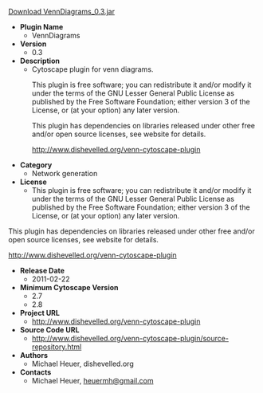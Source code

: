 <a href="VennDiagrams_0.3.jar">Download VennDiagrams_0.3.jar</a>

* __Plugin Name__
  * VennDiagrams
* __Version__
  * 0.3
* __Description__
  * Cytoscape plugin for venn diagrams.<p>This plugin is free software; you can redistribute it and/or modify it under the terms of the GNU Lesser General Public License as published by the Free Software Foundation; either version 3 of the License, or (at your option) any later version.</p><p>This plugin has dependencies on libraries released under other free and/or open source licenses, see website for details.</p><p><a href="http://www.dishevelled.org/venn-cytoscape-plugin">http://www.dishevelled.org/venn-cytoscape-plugin</a></p>
* __Category__
  * Network generation
* __License__
  * This plugin is free software; you can redistribute it and/or modify it under the terms of the GNU Lesser General Public License as published by the Free Software Foundation; either version 3 of the License, or (at your option) any later version.

This plugin has dependencies on libraries released under other free and/or open source licenses, see website for details.

http://www.dishevelled.org/venn-cytoscape-plugin
* __Release Date__
  * 2011-02-22
* __Minimum Cytoscape Version__
  * 2.7
  * 2.8
* __Project URL__
  * http://www.dishevelled.org/venn-cytoscape-plugin
* __Source Code URL__
  * http://www.dishevelled.org/venn-cytoscape-plugin/source-repository.html
* __Authors__
  * Michael Heuer, dishevelled.org
* __Contacts__
  * Michael Heuer, heuermh@gmail.com
